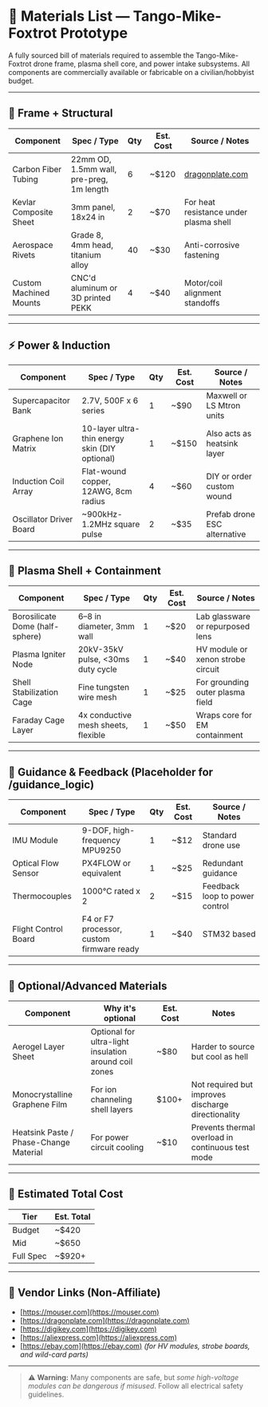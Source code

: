 # 🧰 Materials List — Tango-Mike-Foxtrot Prototype

A fully sourced bill of materials required to assemble the Tango-Mike-Foxtrot drone frame, plasma shell core, and power intake subsystems. All components are commercially available or fabricable on a civilian/hobbyist budget.

---

## 🧱 Frame + Structural

| Component             | Spec / Type                                 | Qty | Est. Cost | Source / Notes |
|----------------------|----------------------------------------------|-----|-----------|----------------|
| Carbon Fiber Tubing  | 22mm OD, 1.5mm wall, pre-preg, 1m length     | 6   | ~$120     | [dragonplate.com](https://dragonplate.com) |
| Kevlar Composite Sheet | 3mm panel, 18x24 in                         | 2   | ~$70      | For heat resistance under plasma shell |
| Aerospace Rivets     | Grade 8, 4mm head, titanium alloy            | 40  | ~$30      | Anti-corrosive fastening |
| Custom Machined Mounts | CNC'd aluminum or 3D printed PEKK          | 4   | ~$40      | Motor/coil alignment standoffs |

---

## ⚡ Power & Induction

| Component             | Spec / Type                                 | Qty | Est. Cost | Source / Notes |
|----------------------|----------------------------------------------|-----|-----------|----------------|
| Supercapacitor Bank  | 2.7V, 500F x 6 series                        | 1   | ~$90      | Maxwell or LS Mtron units |
| Graphene Ion Matrix  | 10-layer ultra-thin energy skin (DIY optional) | 1   | ~$150     | Also acts as heatsink layer |
| Induction Coil Array | Flat-wound copper, 12AWG, 8cm radius         | 4   | ~$60      | DIY or order custom wound |
| Oscillator Driver Board | ~900kHz-1.2MHz square pulse                | 2   | ~$35      | Prefab drone ESC alternative |

---

## 💠 Plasma Shell + Containment

| Component             | Spec / Type                                 | Qty | Est. Cost | Source / Notes |
|----------------------|----------------------------------------------|-----|-----------|----------------|
| Borosilicate Dome (half-sphere) | 6–8 in diameter, 3mm wall        | 1   | ~$20      | Lab glassware or repurposed lens |
| Plasma Igniter Node  | 20kV-35kV pulse, <30ms duty cycle            | 1   | ~$40      | HV module or xenon strobe circuit |
| Shell Stabilization Cage | Fine tungsten wire mesh                 | 1   | ~$25      | For grounding outer plasma field |
| Faraday Cage Layer   | 4x conductive mesh sheets, flexible          | 1   | ~$50      | Wraps core for EM containment |

---

## 🧠 Guidance & Feedback (Placeholder for /guidance_logic)

| Component             | Spec / Type                                 | Qty | Est. Cost | Source / Notes |
|----------------------|----------------------------------------------|-----|-----------|----------------|
| IMU Module           | 9-DOF, high-frequency MPU9250                | 1   | ~$12      | Standard drone use |
| Optical Flow Sensor  | PX4FLOW or equivalent                        | 1   | ~$25      | Redundant guidance |
| Thermocouples        | 1000°C rated x 2                             | 2   | ~$15      | Feedback loop to power control |
| Flight Control Board | F4 or F7 processor, custom firmware ready    | 1   | ~$40      | STM32 based |

---

## 🧩 Optional/Advanced Materials

| Component             | Why it's optional                            | Est. Cost | Notes |
|----------------------|-----------------------------------------------|-----------|-------|
| Aerogel Layer Sheet  | Optional for ultra-light insulation around coil zones | ~$80 | Harder to source but cool as hell |
| Monocrystalline Graphene Film | For ion channeling shell layers     | $100+     | Not required but improves discharge directionality |
| Heatsink Paste / Phase-Change Material | For power circuit cooling  | ~$10      | Prevents thermal overload in continuous test mode |

---

## 🧮 Estimated Total Cost

| Tier       | Est. Total |
|------------|-------------|
| Budget     | ~$420       |
| Mid        | ~$650       |
| Full Spec  | ~$920+      |

---  

## 🔗 Vendor Links (Non-Affiliate)
- [https://mouser.com](https://mouser.com)
- [https://dragonplate.com](https://dragonplate.com)
- [https://digikey.com](https://digikey.com)
- [https://aliexpress.com](https://aliexpress.com)
- [https://ebay.com](https://ebay.com) *(for HV modules, strobe boards, and wild-card parts)*

---

> ⚠️ **Warning:** Many components are safe, but *some high-voltage modules can be dangerous if misused*. Follow all electrical safety guidelines.

